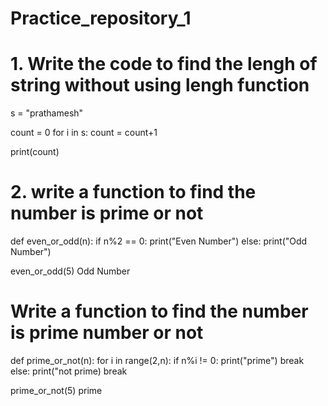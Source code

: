# Practice_repository_1


# 1. Write the code to find the lengh of string without using lengh function

s = "prathamesh"

count = 0
for i in s:
    count = count+1

print(count)

# 2. write a function to find the number is prime or not

def even_or_odd(n):
    if n%2 == 0:
        print("Even Number")
    else:
        print("Odd Number")


even_or_odd(5)
Odd Number

# Write a function to find the number is prime number or not 

def prime_or_not(n):
    for i in range(2,n):
        if n%i != 0:
            print("prime")
            break
        else:
            print("not prime)
            break


prime_or_not(5)
prime
